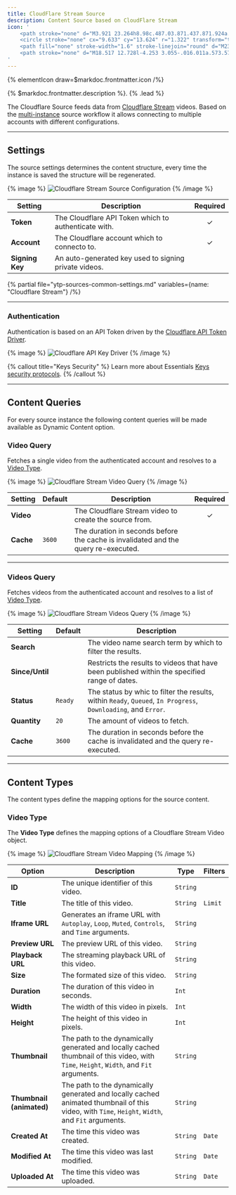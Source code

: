 ```yaml
---
title: CloudFlare Stream Source
description: Content Source based on CloudFlare Stream
icon: '
    <path stroke="none" d="M3.921 23.264h8.98c.487.03.871.437.871.924a.931.931 0 01-.872.925H3.921a.927.927 0 01-.923-.923c0-.507.416-.923.923-.923v-.003zm18.834 0h2.287c.487.03.872.437.872.924a.931.931 0 01-.872.925h-2.287a.927.927 0 01-.923-.923c0-.507.416-.923.923-.923v-.003z"/>
    <circle stroke="none" cx="9.633" cy="13.624" r="1.322" transform="translate(1.835 1.689) scale(1.65148)"/>
    <path fill="none" stroke-width="1.6" stroke-linejoin="round" d="M23.413 10.25c-.09-3.593-3.019-6.525-6.611-6.622a6.714 6.714 0 00-6.214 4.364 5.9 5.9 0 00-1.195-.165c-2.326.072-4.189 2.032-4.142 4.359 0 .334.08.585.08.835A2.96 2.96 0 003.1 15.963l-.002.077a2.943 2.943 0 002.87 2.93h17.445c1.673 0 3.585-2.177 3.585-4.356a4.25 4.25 0 00-3.585-4.363z"/>
    <path stroke="none" d="M18.517 12.728l-4.253 3.055-.016.011a.573.573 0 01-.801-.165.627.627 0 01-.103-.346V9.172v-.01c0-.322.265-.59.587-.593a.58.58 0 01.33.113l4.256 3.06a.61.61 0 010 .99v-.004z"/>
'
---
```


{% elementIcon draw=$markdoc.frontmatter.icon /%}

{% $markdoc.frontmatter.description %}. {% .lead %}

The Cloudflare Source feeds data from [Cloudflare Stream](https://www.cloudflare.com/products/cloudflare-stream/) videos. Based on the [multi-instance](manager#multi-instance) source workflow it allows connecting to multiple accounts with different configurations.

---

## Settings

The source settings determines the content structure, every time the instance is saved the structure will be regenerated.

{% image %}
![Cloudflare Stream Source Configuration](/assets/ytp/sources/cf-stream-config.webp)
{% /image %}

| Setting | Description | Required |
| ------- | ----------- | :------: |
| **Token** | The Cloudflare API Token which to authenticate with. | &#x2713; |
| **Account** | The Cloudflare account which to connecto to. | &#x2713; |
| **Signing Key** | An auto-generated key used to signing private videos. | |

{% partial file="ytp-sources-common-settings.md" variables={name: "Cloudflare Stream"} /%}

---

### Authentication

Authentication is based on an API Token driven by the [Cloudflare API Token Driver](/essentials-for-yoothemepro/auth/drivers/cloudflare-api-token).

{% image %}
![Cloudflare API Key Driver](/assets/ytp/auths/driver-cloudflare-api-token.webp)
{% /image %}

{% callout title="Keys Security" %}
Learn more about Essentials [Keys security protocols](/essentials-for-yoothemepro/oauth-keys-secrets#security).
{% /callout %}

---

## Content Queries

For every source instance the following content queries will be made available as Dynamic Content option.

### Video Query

Fetches a single video from the authenticated account and resolves to a [Video Type](#video-type).

{% image %}
![Cloudflare Stream Video Query](/assets/ytp/sources/cf-stream-query-video.webp)
{% /image %}

| Setting | Default | Description | Required |
| ------- | ------- | ----------- | :------: |
| **Video** | | The Cloudflare Stream video to create the source from. | &#x2713; |
| **Cache** | `3600` | The duration in seconds before the cache is invalidated and the query re-executed. |

---

### Videos Query

Fetches videos from the authenticated account and resolves to a list of [Video Type](#video-type).

{% image %}
![Cloudflare Stream Videos Query](/assets/ytp/sources/cf-stream-query-videos.webp)
{% /image %}

| Setting | Default | Description |
| ------- | ------- | ----------- |
| **Search** | | The video name search term by which to filter the results. |
| **Since/Until** | | Restricts the results to videos that have been published within the specified range of dates. |
| **Status** | `Ready` | The status by whic to filter the results, within `Ready`, `Queued`, `In Progress`, `Downloading`, and `Error`. |
| **Quantity** | `20` | The amount of videos to fetch. |
| **Cache** | `3600` | The duration in seconds before the cache is invalidated and the query re-executed. |

---

## Content Types

The content types define the mapping options for the source content.

### Video Type

The **Video Type** defines the mapping options of a Cloudflare Stream Video object.

{% image %}
![Cloudflare Stream Video Mapping](/assets/ytp/sources/cf-stream-type-video.webp)
{% /image %}

| Option | Description | Type | Filters |
| ------ | ----------- | ---- | ------- |
| **ID** | The unique identifier of this video. | `String` |
| **Title** | The title of this video. | `String` | `Limit` |
| **Iframe URL** | Generates an iframe URL with `Autoplay`, `Loop`, `Muted`, `Controls`, and `Time` arguments. | `String` |
| **Preview URL** | The preview URL of this video. | `String` |
| **Playback URL** | The streaming playback URL of this video. | `String` |
| **Size** | The formated size of this video. | `String` |
| **Duration** | The duration of this video in seconds. | `Int` |
| **Width** | The width of this video in pixels. | `Int` |
| **Height** | The height of this video in pixels. | `Int` |
| **Thumbnail** | The path to the dynamically generated and locally cached thumbnail of this video, with `Time`, `Height`, `Width`, and `Fit` arguments. | `String` |
| **Thumbnail (animated)** | The path to the dynamically generated and locally cached animated thumbnail of this video, with `Time`, `Height`, `Width`, and `Fit` arguments. | `String` |
| **Created At** | The time this video was created. | `String` | `Date` |
| **Modified At** | The time this video was last modified. | `String` | `Date` |
| **Uploaded At** | The time this video was uploaded. | `String` | `Date` |
